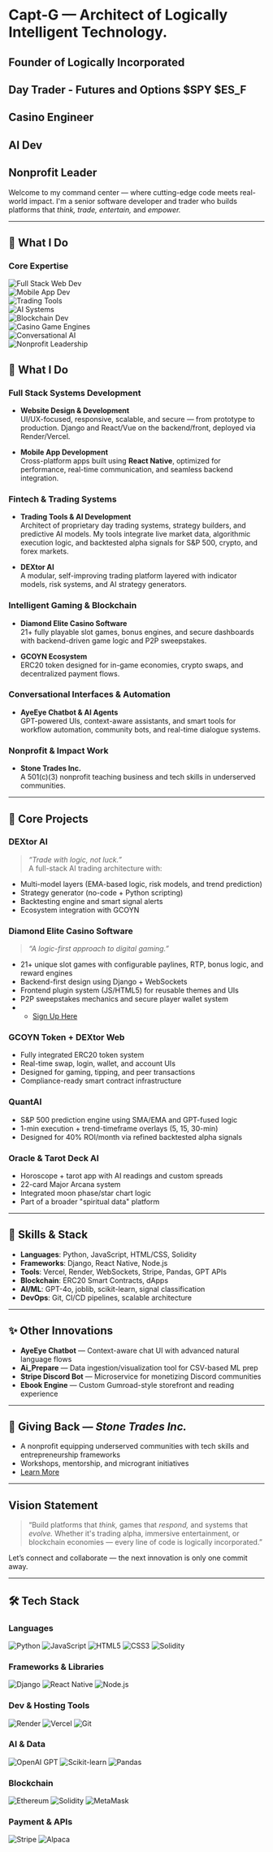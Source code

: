 # Capt-G — Architect of Logically Intelligent Technology.   
## Founder of Logically Incorporated
## Day Trader - Futures and Options $SPY $ES_F
## Casino Engineer
## AI Dev
## Nonprofit Leader  

Welcome to my command center — where cutting-edge code meets real-world impact. I'm a senior software developer and trader who builds platforms that *think, trade, entertain,* and *empower.*

---

## 🚀 What I Do

### Core Expertise  
![Full Stack Web Dev](https://img.shields.io/badge/Full_Stack_Web_Development-0A66C2?style=for-the-badge&logo=nextdotjs&logoColor=white)  
![Mobile App Dev](https://img.shields.io/badge/Full_Stack_Mobile_Apps-6DB33F?style=for-the-badge&logo=react&logoColor=white)  
![Trading Tools](https://img.shields.io/badge/Trading_Tools_Development-1E1E1E?style=for-the-badge&logo=tradingview&logoColor=white)  
![AI Systems](https://img.shields.io/badge/AI_&_ML_Systems-8A2BE2?style=for-the-badge&logo=openai&logoColor=white)  
![Blockchain Dev](https://img.shields.io/badge/Blockchain_&_Smart_Contracts-3C3C3D?style=for-the-badge&logo=ethereum&logoColor=white)  
![Casino Game Engines](https://img.shields.io/badge/Casino_Game_Development-DAA520?style=for-the-badge&logo=unity&logoColor=black)  
![Conversational AI](https://img.shields.io/badge/Conversational_AI-FF5C5C?style=for-the-badge&logo=dialogflow&logoColor=white)  
![Nonprofit Leadership](https://img.shields.io/badge/Nonprofit_Leadership-228B22?style=for-the-badge&logo=impact&logoColor=white)



## 🚀 What I Do

### Full Stack Systems Development
- **Website Design & Development**  
  UI/UX-focused, responsive, scalable, and secure — from prototype to production. Django and React/Vue on the backend/front, deployed via Render/Vercel.

- **Mobile App Development**  
  Cross-platform apps built using **React Native**, optimized for performance, real-time communication, and seamless backend integration.

### Fintech & Trading Systems
- **Trading Tools & AI Development**  
  Architect of proprietary day trading systems, strategy builders, and predictive AI models. My tools integrate live market data, algorithmic execution logic, and backtested alpha signals for S&P 500, crypto, and forex markets.

- **DEXtor AI**  
  A modular, self-improving trading platform layered with indicator models, risk systems, and AI strategy generators.

### Intelligent Gaming & Blockchain
- **Diamond Elite Casino Software**  
  21+ fully playable slot games, bonus engines, and secure dashboards with backend-driven game logic and P2P sweepstakes.

- **GCOYN Ecosystem**  
  ERC20 token designed for in-game economies, crypto swaps, and decentralized payment flows.

### Conversational Interfaces & Automation
- **AyeEye Chatbot & AI Agents**  
  GPT-powered UIs, context-aware assistants, and smart tools for workflow automation, community bots, and real-time dialogue systems.

### Nonprofit & Impact Work
- **Stone Trades Inc.**  
  A 501(c)(3) nonprofit teaching business and tech skills in underserved communities.

---

## 🧠 Core Projects

### **DEXtor AI**
> *“Trade with logic, not luck.”*  
A full-stack AI trading architecture with:
- Multi-model layers (EMA-based logic, risk models, and trend prediction)
- Strategy generator (no-code + Python scripting)
- Backtesting engine and smart signal alerts
- Ecosystem integration with GCOYN

### **Diamond Elite Casino Software**
> *“A logic-first approach to digital gaming.”*  
- 21+ unique slot games with configurable paylines, RTP, bonus logic, and reward engines  
- Backend-first design using Django + WebSockets  
- Frontend plugin system (JS/HTML5) for reusable themes and UIs  
- P2P sweepstakes mechanics and secure player wallet system
- - [Sign Up Here](https://DiamondCasinoGames.com)

### **GCOYN Token + DEXtor Web**
- Fully integrated ERC20 token system  
- Real-time swap, login, wallet, and account UIs  
- Designed for gaming, tipping, and peer transactions  
- Compliance-ready smart contract infrastructure

### **QuantAI**
- S&P 500 prediction engine using SMA/EMA and GPT-fused logic  
- 1-min execution + trend-timeframe overlays (5, 15, 30-min)  
- Designed for 40% ROI/month via refined backtested alpha signals

### **Oracle & Tarot Deck AI**
- Horoscope + tarot app with AI readings and custom spreads  
- 22-card Major Arcana system  
- Integrated moon phase/star chart logic  
- Part of a broader "spiritual data" platform

---

## 🔧 Skills & Stack

- **Languages**: Python, JavaScript, HTML/CSS, Solidity  
- **Frameworks**: Django, React Native, Node.js  
- **Tools**: Vercel, Render, WebSockets, Stripe, Pandas, GPT APIs  
- **Blockchain**: ERC20 Smart Contracts, dApps  
- **AI/ML**: GPT-4o, joblib, scikit-learn, signal classification  
- **DevOps**: Git, CI/CD pipelines, scalable architecture  

---

## ✨ Other Innovations

- **AyeEye Chatbot** — Context-aware chat UI with advanced natural language flows  
- **Ai_Prepare** — Data ingestion/visualization tool for CSV-based ML prep  
- **Stripe Discord Bot** — Microservice for monetizing Discord communities  
- **Ebook Engine** — Custom Gumroad-style storefront and reading experience  

---

## 🫶 Giving Back — *Stone Trades Inc.*

- A nonprofit equipping underserved communities with tech skills and entrepreneurship frameworks  
- Workshops, mentorship, and microgrant initiatives  
- [Learn More](https://stonetradesinc.com)

---

## Vision Statement

> “Build platforms that *think,* games that *respond,* and systems that *evolve.* Whether it's trading alpha, immersive entertainment, or blockchain economies — every line of code is logically incorporated.”

Let’s connect and collaborate — the next innovation is only one commit away.

---

## 🛠 Tech Stack

### Languages  
![Python](https://img.shields.io/badge/Python-3776AB?style=for-the-badge&logo=python&logoColor=white)
![JavaScript](https://img.shields.io/badge/JavaScript-F7DF1E?style=for-the-badge&logo=javascript&logoColor=black)
![HTML5](https://img.shields.io/badge/HTML5-E34F26?style=for-the-badge&logo=html5&logoColor=white)
![CSS3](https://img.shields.io/badge/CSS3-1572B6?style=for-the-badge&logo=css3&logoColor=white)
![Solidity](https://img.shields.io/badge/Solidity-363636?style=for-the-badge&logo=solidity&logoColor=white)

### Frameworks & Libraries  
![Django](https://img.shields.io/badge/Django-092E20?style=for-the-badge&logo=django&logoColor=white)
![React Native](https://img.shields.io/badge/React_Native-20232A?style=for-the-badge&logo=react&logoColor=61DAFB)
![Node.js](https://img.shields.io/badge/Node.js-339933?style=for-the-badge&logo=nodedotjs&logoColor=white)

### Dev & Hosting Tools  
![Render](https://img.shields.io/badge/Render-46E3B7?style=for-the-badge&logo=render&logoColor=black)
![Vercel](https://img.shields.io/badge/Vercel-000000?style=for-the-badge&logo=vercel&logoColor=white)
![Git](https://img.shields.io/badge/Git-F05032?style=for-the-badge&logo=git&logoColor=white)

### AI & Data  
![OpenAI GPT](https://img.shields.io/badge/GPT_API-412991?style=for-the-badge&logo=openai&logoColor=white)
![Scikit-learn](https://img.shields.io/badge/scikit--learn-F7931E?style=for-the-badge&logo=scikit-learn&logoColor=white)
![Pandas](https://img.shields.io/badge/Pandas-150458?style=for-the-badge&logo=pandas&logoColor=white)

### Blockchain  
![Ethereum](https://img.shields.io/badge/Ethereum-3C3C3D?style=for-the-badge&logo=ethereum&logoColor=white)
![Solidity](https://img.shields.io/badge/Solidity-363636?style=for-the-badge&logo=solidity&logoColor=white)
![MetaMask](https://img.shields.io/badge/MetaMask-F6851B?style=for-the-badge&logo=metamask&logoColor=white)

### Payment & APIs  
![Stripe](https://img.shields.io/badge/Stripe-008CDD?style=for-the-badge&logo=stripe&logoColor=white)
![Alpaca](https://img.shields.io/badge/Alpaca_API-000000?style=for-the-badge&logo=data:image/svg+xml;base64,...&logoColor=white) <!-- Use a placeholder or SVG icon if needed -->

